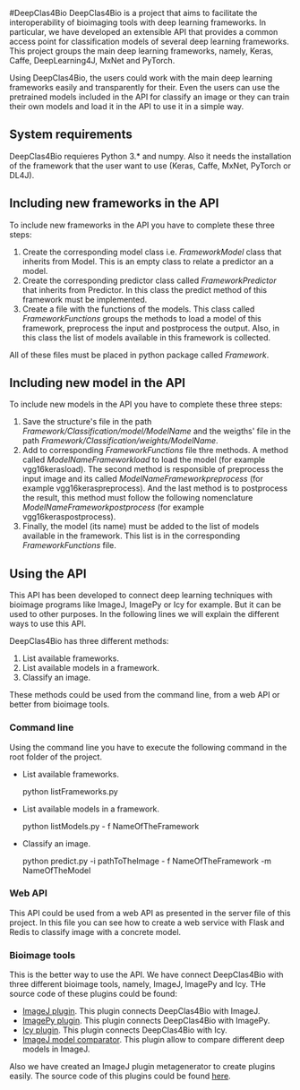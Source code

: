﻿#DeepClas4Bio
DeepClas4Bio is a project that aims to facilitate the interoperability of bioimaging tools with deep learning frameworks.
In particular, we have developed an extensible API that provides a common access point for classification models of
several deep learning frameworks. This project groups the main deep learning frameworks, namely, Keras, Caffe, 
DeepLearning4J, MxNet and PyTorch.

Using DeepClas4Bio, the users could work with the main deep learning frameworks easily and transparently for their. 
Even the users can use the pretrained models included in the API for classify an image or they can train their own 
models and load it in the API to use it in a simple way.

## System requirements

DeepClas4Bio requieres Python 3.* and numpy.
Also it needs the installation of the framework that the user want to use (Keras, Caffe, MxNet, PyTorch or DL4J).

## Including new frameworks in the API
To include new frameworks in the API you have to complete these three steps:

 1. Create the corresponding model class i.e. *FrameworkModel* class that inherits from Model. This is an empty 
 class to relate a predictor an a model.
 2. Create the corresponding predictor class called *FrameworkPredictor* that inherits from Predictor. 
 In this class the predict method of this framework must be implemented.
 3. Create a file with the functions of the models. This class called *FrameworkFunctions* groups the methods to
 load a model of this framework, preprocess the input and postprocess the output. Also, in this class the list of
 models available in this framework is collected.
 
 All of these files must be placed in python package called *Framework*.

## Including new model in the API
To include new models in the API you have to complete these three steps:

 1. Save the structure's file in the path *Framework/Classification/model/ModelName* and the weigths' file in 
 the path *Framework/Classification/weights/ModelName*.
 2. Add to corresponding *FrameworkFunctions* file thre methods. A method called *ModelNameFrameworkload* to load the 
 model (for example vgg16kerasload). The second method is responsible of preprocess the input image and its called
 *ModelNameFrameworkpreprocess* (for example vgg16keraspreprocess). And the last method is to postprocess the result,
 this method must follow the following nomenclature *ModelNameFrameworkpostprocess* (for example vgg16keraspostprocess).
 3. Finally, the model (its name) must be added to the list of models available in the framework. This list is in the
 corresponding *FrameworkFunctions* file.
 
## Using the API
This API has been developed to connect deep learning techniques with bioimage programs like ImageJ, ImagePy or Icy
for example. But it can be used to other purposes. In the following lines we will explain the different ways to use
this API.

DeepClas4Bio has three different methods:
 1. List available frameworks.
 2. List available models in a framework.
 3. Classify an image.
 
 These methods could be used from the command line, from a web API or better from bioimage tools.
### Command line
Using the command line you have to execute the following command in the root folder of the project.


- List available frameworks.


    python listFrameworks.py

- List available models in a framework.


    python listModels.py - f NameOfTheFramework

- Classify an image.


    python predict.py -i pathToTheImage - f NameOfTheFramework -m NameOfTheModel

### Web API
This API could be used from a web API as presented in the server file of this project. In this file you can see
how to create a web service with Flask and Redis to classify image with a concrete model.


### Bioimage tools
This is the better way to use the API. We have connect DeepClas4Bio with three different bioimage tools, namely, 
ImageJ, ImagePy and Icy. THe source code of these plugins could be found:
- [ImageJ plugin](https://github.com/adines/DeepClas4BioIJ). This plugin connects DeepClas4Bio with ImageJ.
- [ImagePy plugin](https://github.com/adines/DeepClas4BioImagePy). This plugin connects DeepClas4Bio with ImagePy.
- [Icy plugin](https://github.com/adines/DeepClas4BioIcy). This plugin connects DeepClas4Bio with Icy.
- [ImageJ model comparator](https://github.com/adines/DeepClas4BioIJComparator). This plugin allow to compare different deep models in ImageJ.

Also we have created an ImageJ plugin metagenerator to create plugins easily. The source code of this plugins could
be found [here](https://github.com/adines/DeepClas4BioIJMetagenerator).